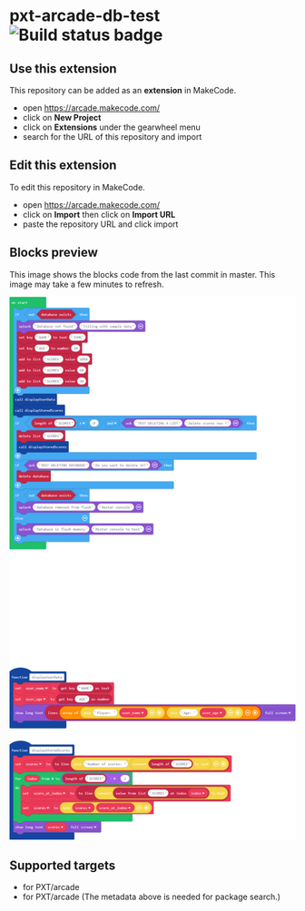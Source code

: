 # pxt-arcade-db-test ![Build status badge](https://github.com/distintiva/pxt-arcade-db-test/workflows/MakeCode/badge.svg)



## Use this extension

This repository can be added as an **extension** in MakeCode.

* open https://arcade.makecode.com/
* click on **New Project**
* click on **Extensions** under the gearwheel menu
* search for the URL of this repository and import

## Edit this extension

To edit this repository in MakeCode.

* open https://arcade.makecode.com/
* click on **Import** then click on **Import URL**
* paste the repository URL and click import

## Blocks preview

This image shows the blocks code from the last commit in master.
This image may take a few minutes to refresh.

![A rendered view of the blocks](https://github.com/distintiva/pxt-arcade-db-test/raw/master/.makecode/blocks.png)

## Supported targets

* for PXT/arcade
* for PXT/arcade
(The metadata above is needed for package search.)


